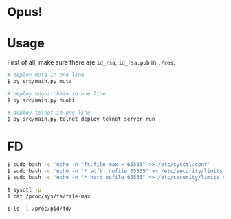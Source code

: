 # Opus!

# Usage

First of all, make sure there are `id_rsa`, `id_rsa.pub` in `./res`.

```sh
# deploy muta in one line
$ py src/main.py muta

# deploy huobi-chain in one line
$ py src/main.py huobi

# deploy telnet in one line
$ py src/main.py telnet_deploy telnet_server_run
```

# FD

```sh
$ sudo bash -c 'echo -n "fs.file-max = 65535" >> /etc/sysctl.conf'
$ sudo bash -c 'echo -n "* soft  nofile 65535" >> /etc/security/limits.conf'
$ sudo bash -c 'echo -n "* hard nofile 65535" >> /etc/security/limits.conf'

$ sysctl -p
$ cat /proc/sys/fs/file-max
```

```sh
$ ls -l /proc/pid/fd/
```
